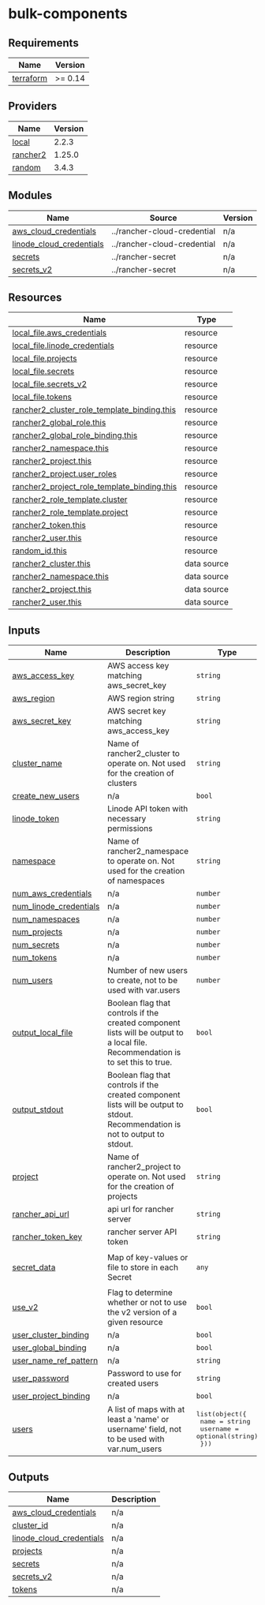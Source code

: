 # bulk-components

<!-- BEGINNING OF PRE-COMMIT-TERRAFORM DOCS HOOK -->
## Requirements

| Name | Version |
|------|---------|
| <a name="requirement_terraform"></a> [terraform](#requirement\_terraform) | >= 0.14 |

## Providers

| Name | Version |
|------|---------|
| <a name="provider_local"></a> [local](#provider\_local) | 2.2.3 |
| <a name="provider_rancher2"></a> [rancher2](#provider\_rancher2) | 1.25.0 |
| <a name="provider_random"></a> [random](#provider\_random) | 3.4.3 |

## Modules

| Name | Source | Version |
|------|--------|---------|
| <a name="module_aws_cloud_credentials"></a> [aws\_cloud\_credentials](#module\_aws\_cloud\_credentials) | ../rancher-cloud-credential | n/a |
| <a name="module_linode_cloud_credentials"></a> [linode\_cloud\_credentials](#module\_linode\_cloud\_credentials) | ../rancher-cloud-credential | n/a |
| <a name="module_secrets"></a> [secrets](#module\_secrets) | ../rancher-secret | n/a |
| <a name="module_secrets_v2"></a> [secrets\_v2](#module\_secrets\_v2) | ../rancher-secret | n/a |

## Resources

| Name | Type |
|------|------|
| [local_file.aws_credentials](https://registry.terraform.io/providers/hashicorp/local/latest/docs/resources/file) | resource |
| [local_file.linode_credentials](https://registry.terraform.io/providers/hashicorp/local/latest/docs/resources/file) | resource |
| [local_file.projects](https://registry.terraform.io/providers/hashicorp/local/latest/docs/resources/file) | resource |
| [local_file.secrets](https://registry.terraform.io/providers/hashicorp/local/latest/docs/resources/file) | resource |
| [local_file.secrets_v2](https://registry.terraform.io/providers/hashicorp/local/latest/docs/resources/file) | resource |
| [local_file.tokens](https://registry.terraform.io/providers/hashicorp/local/latest/docs/resources/file) | resource |
| [rancher2_cluster_role_template_binding.this](https://registry.terraform.io/providers/rancher/rancher2/latest/docs/resources/cluster_role_template_binding) | resource |
| [rancher2_global_role.this](https://registry.terraform.io/providers/rancher/rancher2/latest/docs/resources/global_role) | resource |
| [rancher2_global_role_binding.this](https://registry.terraform.io/providers/rancher/rancher2/latest/docs/resources/global_role_binding) | resource |
| [rancher2_namespace.this](https://registry.terraform.io/providers/rancher/rancher2/latest/docs/resources/namespace) | resource |
| [rancher2_project.this](https://registry.terraform.io/providers/rancher/rancher2/latest/docs/resources/project) | resource |
| [rancher2_project.user_roles](https://registry.terraform.io/providers/rancher/rancher2/latest/docs/resources/project) | resource |
| [rancher2_project_role_template_binding.this](https://registry.terraform.io/providers/rancher/rancher2/latest/docs/resources/project_role_template_binding) | resource |
| [rancher2_role_template.cluster](https://registry.terraform.io/providers/rancher/rancher2/latest/docs/resources/role_template) | resource |
| [rancher2_role_template.project](https://registry.terraform.io/providers/rancher/rancher2/latest/docs/resources/role_template) | resource |
| [rancher2_token.this](https://registry.terraform.io/providers/rancher/rancher2/latest/docs/resources/token) | resource |
| [rancher2_user.this](https://registry.terraform.io/providers/rancher/rancher2/latest/docs/resources/user) | resource |
| [random_id.this](https://registry.terraform.io/providers/hashicorp/random/latest/docs/resources/id) | resource |
| [rancher2_cluster.this](https://registry.terraform.io/providers/rancher/rancher2/latest/docs/data-sources/cluster) | data source |
| [rancher2_namespace.this](https://registry.terraform.io/providers/rancher/rancher2/latest/docs/data-sources/namespace) | data source |
| [rancher2_project.this](https://registry.terraform.io/providers/rancher/rancher2/latest/docs/data-sources/project) | data source |
| [rancher2_user.this](https://registry.terraform.io/providers/rancher/rancher2/latest/docs/data-sources/user) | data source |

## Inputs

| Name | Description | Type | Default | Required |
|------|-------------|------|---------|:--------:|
| <a name="input_aws_access_key"></a> [aws\_access\_key](#input\_aws\_access\_key) | AWS access key matching aws\_secret\_key | `string` | n/a | yes |
| <a name="input_aws_region"></a> [aws\_region](#input\_aws\_region) | AWS region string | `string` | `"us-west-1"` | no |
| <a name="input_aws_secret_key"></a> [aws\_secret\_key](#input\_aws\_secret\_key) | AWS secret key matching aws\_access\_key | `string` | n/a | yes |
| <a name="input_cluster_name"></a> [cluster\_name](#input\_cluster\_name) | Name of rancher2\_cluster to operate on. Not used for the creation of clusters | `string` | `"local"` | no |
| <a name="input_create_new_users"></a> [create\_new\_users](#input\_create\_new\_users) | n/a | `bool` | `true` | no |
| <a name="input_linode_token"></a> [linode\_token](#input\_linode\_token) | Linode API token with necessary permissions | `string` | n/a | yes |
| <a name="input_namespace"></a> [namespace](#input\_namespace) | Name of rancher2\_namespace to operate on. Not used for the creation of namespaces | `string` | `"default"` | no |
| <a name="input_num_aws_credentials"></a> [num\_aws\_credentials](#input\_num\_aws\_credentials) | n/a | `number` | `0` | no |
| <a name="input_num_linode_credentials"></a> [num\_linode\_credentials](#input\_num\_linode\_credentials) | n/a | `number` | `0` | no |
| <a name="input_num_namespaces"></a> [num\_namespaces](#input\_num\_namespaces) | n/a | `number` | `0` | no |
| <a name="input_num_projects"></a> [num\_projects](#input\_num\_projects) | n/a | `number` | `0` | no |
| <a name="input_num_secrets"></a> [num\_secrets](#input\_num\_secrets) | n/a | `number` | `0` | no |
| <a name="input_num_tokens"></a> [num\_tokens](#input\_num\_tokens) | n/a | `number` | `0` | no |
| <a name="input_num_users"></a> [num\_users](#input\_num\_users) | Number of new users to create, not to be used with var.users | `number` | `0` | no |
| <a name="input_output_local_file"></a> [output\_local\_file](#input\_output\_local\_file) | Boolean flag that controls if the created component lists will be output to a local file. Recommendation is to set this to true. | `bool` | `false` | no |
| <a name="input_output_stdout"></a> [output\_stdout](#input\_output\_stdout) | Boolean flag that controls if the created component lists will be output to stdout. Recommendation is not to output to stdout. | `bool` | `false` | no |
| <a name="input_project"></a> [project](#input\_project) | Name of rancher2\_project to operate on. Not used for the creation of projects | `string` | `"Default"` | no |
| <a name="input_rancher_api_url"></a> [rancher\_api\_url](#input\_rancher\_api\_url) | api url for rancher server | `string` | n/a | yes |
| <a name="input_rancher_token_key"></a> [rancher\_token\_key](#input\_rancher\_token\_key) | rancher server API token | `string` | n/a | yes |
| <a name="input_secret_data"></a> [secret\_data](#input\_secret\_data) | Map of key-values or file to store in each Secret | `any` | <pre>{<br>  "bulk_secret": "True"<br>}</pre> | no |
| <a name="input_use_v2"></a> [use\_v2](#input\_use\_v2) | Flag to determine whether or not to use the v2 version of a given resource | `bool` | `false` | no |
| <a name="input_user_cluster_binding"></a> [user\_cluster\_binding](#input\_user\_cluster\_binding) | n/a | `bool` | `false` | no |
| <a name="input_user_global_binding"></a> [user\_global\_binding](#input\_user\_global\_binding) | n/a | `bool` | `false` | no |
| <a name="input_user_name_ref_pattern"></a> [user\_name\_ref\_pattern](#input\_user\_name\_ref\_pattern) | n/a | `string` | `""` | no |
| <a name="input_user_password"></a> [user\_password](#input\_user\_password) | Password to use for created users | `string` | n/a | yes |
| <a name="input_user_project_binding"></a> [user\_project\_binding](#input\_user\_project\_binding) | n/a | `bool` | `false` | no |
| <a name="input_users"></a> [users](#input\_users) | A list of maps with at least a 'name' or username' field, not to be used with var.num\_users | <pre>list(object({<br>    name     = string<br>    username = optional(string)<br>  }))</pre> | `[]` | no |

## Outputs

| Name | Description |
|------|-------------|
| <a name="output_aws_cloud_credentials"></a> [aws\_cloud\_credentials](#output\_aws\_cloud\_credentials) | n/a |
| <a name="output_cluster_id"></a> [cluster\_id](#output\_cluster\_id) | n/a |
| <a name="output_linode_cloud_credentials"></a> [linode\_cloud\_credentials](#output\_linode\_cloud\_credentials) | n/a |
| <a name="output_projects"></a> [projects](#output\_projects) | n/a |
| <a name="output_secrets"></a> [secrets](#output\_secrets) | n/a |
| <a name="output_secrets_v2"></a> [secrets\_v2](#output\_secrets\_v2) | n/a |
| <a name="output_tokens"></a> [tokens](#output\_tokens) | n/a |
<!-- END OF PRE-COMMIT-TERRAFORM DOCS HOOK -->

